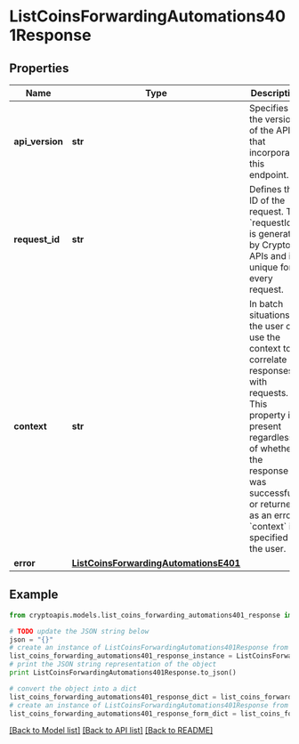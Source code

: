 # ListCoinsForwardingAutomations401Response


## Properties
Name | Type | Description | Notes
------------ | ------------- | ------------- | -------------
**api_version** | **str** | Specifies the version of the API that incorporates this endpoint. | 
**request_id** | **str** | Defines the ID of the request. The &#x60;requestId&#x60; is generated by Crypto APIs and it&#39;s unique for every request. | 
**context** | **str** | In batch situations the user can use the context to correlate responses with requests. This property is present regardless of whether the response was successful or returned as an error. &#x60;context&#x60; is specified by the user. | [optional] 
**error** | [**ListCoinsForwardingAutomationsE401**](ListCoinsForwardingAutomationsE401.md) |  | 

## Example

```python
from cryptoapis.models.list_coins_forwarding_automations401_response import ListCoinsForwardingAutomations401Response

# TODO update the JSON string below
json = "{}"
# create an instance of ListCoinsForwardingAutomations401Response from a JSON string
list_coins_forwarding_automations401_response_instance = ListCoinsForwardingAutomations401Response.from_json(json)
# print the JSON string representation of the object
print ListCoinsForwardingAutomations401Response.to_json()

# convert the object into a dict
list_coins_forwarding_automations401_response_dict = list_coins_forwarding_automations401_response_instance.to_dict()
# create an instance of ListCoinsForwardingAutomations401Response from a dict
list_coins_forwarding_automations401_response_form_dict = list_coins_forwarding_automations401_response.from_dict(list_coins_forwarding_automations401_response_dict)
```
[[Back to Model list]](../README.md#documentation-for-models) [[Back to API list]](../README.md#documentation-for-api-endpoints) [[Back to README]](../README.md)


